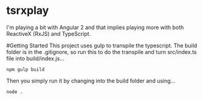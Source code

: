 # tsrxplay
I'm playing a bit with Angular 2 and that implies playing more with both ReactiveX (RxJS) and TypeScript.

#Getting Started
This project uses gulp to transpile the typescript. The build folder is in the .gitignore, so run this to do the transpile and turn src/index.ts file into build/index.js...
```
npm gulp build
```
Then you simply run it by changing into the build folder and using...
```
node .
```